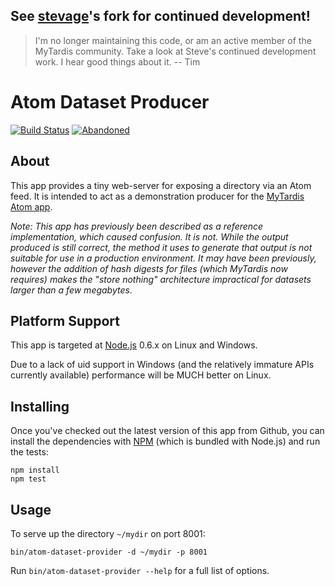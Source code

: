 ## See [stevage](https://github.com/stevage/atom-dataset-provider)'s fork for continued development!

> I'm no longer maintaining this code, or am an active member of the MyTardis community. Take a look at Steve's continued development work. I hear good things about it. -- Tim


Atom Dataset Producer
=====================

[![Build Status](https://secure.travis-ci.org/tjdett/atom-dataset-provider.png)](http://travis-ci.org/tjdett/atom-dataset-provider) [![Abandoned](http://stillmaintained.com/tjdett/atom-dataset-provider.png)](http://stillmaintained.com/tjdett/atom-dataset-provider)


About
-----

This app provides a tiny web-server for exposing a directory via an Atom feed.
It is intended to act as a demonstration producer for the [MyTardis Atom app][atom-app].

*Note: This app has previously been described as a reference implementation, which caused confusion. It is not. While the output produced is still correct, the method it uses to generate that output is not suitable for use in a production environment. It may have been previously, however the addition of hash digests for files (which MyTardis now requires) makes the "store nothing" architecture impractical for datasets larger than a few megabytes.*

Platform Support
----------------

This app is targeted at [Node.js][nodejs] 0.6.x on Linux and Windows.

Due to a lack of uid support in Windows (and the relatively immature APIs
currently available) performance will be MUCH better on Linux.


Installing
----------

Once you've checked out the latest version of this app from Github, you can 
install the dependencies with [NPM][npm] (which is bundled with Node.js) 
and run the tests:

    npm install
    npm test

Usage
-----

To serve up the directory `~/mydir` on port 8001:

    bin/atom-dataset-provider -d ~/mydir -p 8001

Run `bin/atom-dataset-provider --help` for a full list of options.

[atom-app]: https://github.com/tjdett/mytardis-app-atom
[nodejs]: http://nodejs.org/
[npm]: http://npmjs.org/

